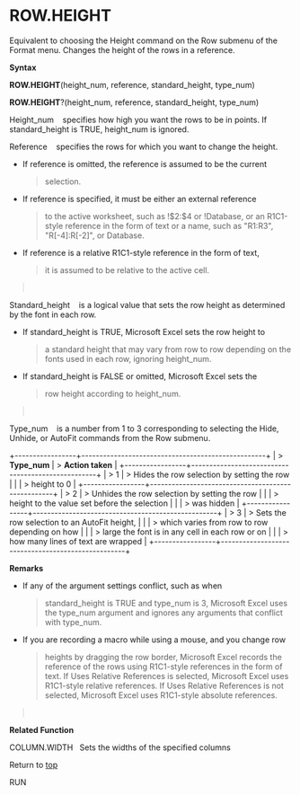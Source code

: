 ROW.HEIGHT
==========

Equivalent to choosing the Height command on the Row submenu of the
Format menu. Changes the height of the rows in a reference.

**Syntax**

**ROW.HEIGHT**(height\_num, reference, standard\_height, type\_num)

**ROW.HEIGHT**?(height\_num, reference, standard\_height, type\_num)

Height\_num    specifies how high you want the rows to be in points. If
standard\_height is TRUE, height\_num is ignored.

Reference    specifies the rows for which you want to change the height.

-   If reference is omitted, the reference is assumed to be the current
    > selection.

-   If reference is specified, it must be either an external reference
    > to the active worksheet, such as !\$2:\$4 or !Database, or an
    > R1C1-style reference in the form of text or a name, such as
    > \"R1:R3\", \"R\[-4\]:R\[-2\]\", or Database.

-   If reference is a relative R1C1-style reference in the form of text,
    > it is assumed to be relative to the active cell.

>  

Standard\_height    is a logical value that sets the row height as
determined by the font in each row.

-   If standard\_height is TRUE, Microsoft Excel sets the row height to
    > a standard height that may vary from row to row depending on the
    > fonts used in each row, ignoring height\_num.

-   If standard\_height is FALSE or omitted, Microsoft Excel sets the
    > row height according to height\_num.

>  

Type\_num    is a number from 1 to 3 corresponding to selecting the
Hide, Unhide, or AutoFit commands from the Row submenu.

+-----------------+---------------------------------------------------+
| > **Type\_num** | > **Action taken**                                |
+-----------------+---------------------------------------------------+
| > 1             | > Hides the row selection by setting the row      |
|                 | > height to 0                                     |
+-----------------+---------------------------------------------------+
| > 2             | > Unhides the row selection by setting the row    |
|                 | > height to the value set before the selection    |
|                 | > was hidden                                      |
+-----------------+---------------------------------------------------+
| > 3             | > Sets the row selection to an AutoFit height,    |
|                 | > which varies from row to row depending on how   |
|                 | > large the font is in any cell in each row or on |
|                 | > how many lines of text are wrapped              |
+-----------------+---------------------------------------------------+

**Remarks**

-   If any of the argument settings conflict, such as when
    > standard\_height is TRUE and type\_num is 3, Microsoft Excel uses
    > the type\_num argument and ignores any arguments that conflict
    > with type\_num.

-   If you are recording a macro while using a mouse, and you change row
    > heights by dragging the row border, Microsoft Excel records the
    > reference of the rows using R1C1-style references in the form of
    > text. If Uses Relative References is selected, Microsoft Excel
    > uses R1C1-style relative references. If Uses Relative References
    > is not selected, Microsoft Excel uses R1C1-style absolute
    > references.

>  

**Related Function**

COLUMN.WIDTH   Sets the widths of the specified columns

Return to [top](#Q)

RUN
